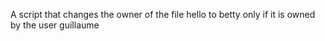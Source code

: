 A script that changes the owner of the file hello to betty only if it is owned by the user guillaume
